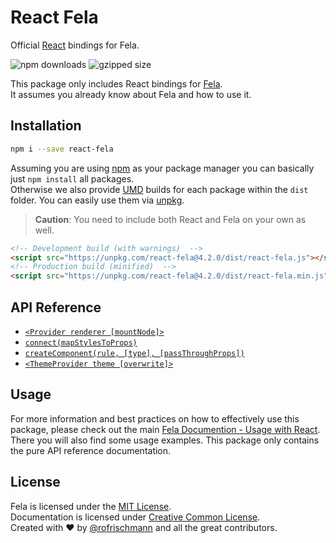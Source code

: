 # React Fela

Official [React](https://github.com/facebook/react) bindings for Fela.

<img alt="npm downloads" src="https://img.shields.io/npm/dm/react-fela.svg">
<img alt="gzipped size" src="https://img.shields.io/badge/gzipped-2.05kb-brightgreen.svg">

This package only includes React bindings for [Fela](http://github.com/rofrischmann/fela).<br>
It assumes you already know about Fela and how to use it.

## Installation
```sh
npm i --save react-fela
```

Assuming you are using [npm](https://www.npmjs.com) as your package manager you can basically just `npm install` all packages. <br>
Otherwise we also provide [UMD](https://github.com/umdjs/umd) builds for each package within the `dist` folder. You can easily use them via [unpkg](https://unpkg.com/).
> **Caution**: You need to include both React and Fela on your own as well.

```HTML
<!-- Development build (with warnings)  -->
<script src="https://unpkg.com/react-fela@4.2.0/dist/react-fela.js"></script>
<!-- Production build (minified)  -->
<script src="https://unpkg.com/react-fela@4.2.0/dist/react-fela.min.js"></script>
```

## API Reference
* [`<Provider renderer [mountNode]>`](docs/Provider.md)
* [`connect(mapStylesToProps)`](docs/connect.md)
* [`createComponent(rule, [type], [passThroughProps])`](docs/createComponent.md)
* [`<ThemeProvider theme [overwrite]>`](docs/ThemeProvider.md)

## Usage
For more information and best practices on how to effectively use this package, please check out the main [Fela Documention - Usage with React](http://fela.js.org/docs/guides/UsageWithReact.html). There you will also find some usage examples. This package only contains the pure API reference documentation.


## License
Fela is licensed under the [MIT License](http://opensource.org/licenses/MIT).<br>
Documentation is licensed under [Creative Common License](http://creativecommons.org/licenses/by/4.0/).<br>
Created with ♥ by [@rofrischmann](http://rofrischmann.de) and all the great contributors.
